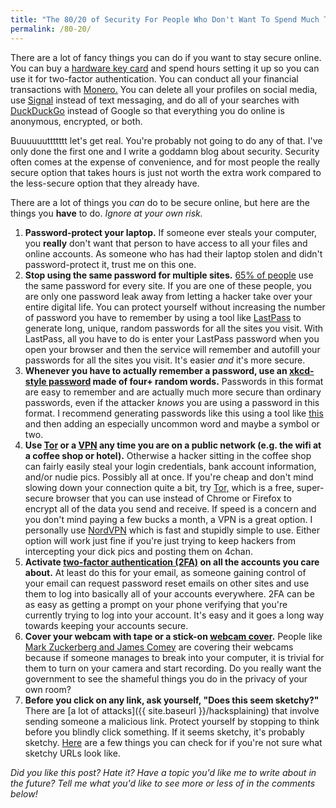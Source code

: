 ```yaml
---
title: "The 80/20 of Security For People Who Don't Want To Spend Much Time Thinking About Security"
permalink: /80-20/
---
```


There are a lot of fancy things you can do if you want to stay secure online. You can buy a [hardware key card](https://www.yubico.com/why-yubico/for-individuals/) and spend hours setting it up so you can use it for two-factor authentication. You can conduct all your financial transactions with [Monero.](https://www.wired.com/2017/01/monero-drug-dealers-cryptocurrency-choice-fire/) You can delete all your profiles on social media, use [Signal](https://signal.org/) instead of text messaging, and do all of your searches with [DuckDuckGo](https://duckduckgo.com/) instead of Google so that everything you do online is anonymous, encrypted, or both.

Buuuuuuttttttt let's get real. You're probably not going to do any of that. I've only done the first one and I write a goddamn blog about security. Security often comes at the expense of convenience, and for most people the really secure option that takes hours is just not worth the extra work compared to the less-secure option that they already have.

There are a lot of things you *can* do to be secure online, but here are the things you **have** to do. *Ignore at your own risk.*

1. **Password-protect your laptop.** If someone ever steals your computer, you **really** don't want that person to have access to all your files and online accounts. As someone who has had their laptop stolen and didn't password-protect it, trust me on this one.
1. **Stop using the same password for multiple sites.** [65% of people](https://www.entrepreneur.com/article/242208) use the same password for every site. If you are one of these people, you are only one password leak away from letting a hacker take over your entire digital life. You can protect yourself without increasing the number of password you have to remember by using a tool like [LastPass](https://www.lastpass.com/) to generate long, unique, random passwords for all the sites you visit. With LastPass, all you have to do is enter your LastPass password when you open your browser and then the service will remember and autofill your passwords for all the sites you visit. It's easier *and* it's more secure. 
1. **Whenever you have to actually remember a password, use an [xkcd-style password](https://xkcd.com/936/) made of four+ random words.** Passwords in this format are easy to remember and are actually much more secure than ordinary passwords, even if the attacker *knows* you are using a password in this format. I recommend generating passwords like this using a tool like [this](http://preshing.com/20110811/xkcd-password-generator/) and then adding an especially uncommon word and maybe a symbol or two.
1. **Use [Tor](https://www.torproject.org/projects/torbrowser.html.en) or a [VPN](https://lifehacker.com/5940565/why-you-should-start-using-a-vpn-and-how-to-choose-the-best-one-for-your-needs) any time you are on a public network (e.g. the wifi at a coffee shop or hotel).** Otherwise a hacker sitting in the coffee shop can fairly easily steal your login credentials, bank account information, and/or nudie pics. Possibly all at once. If you're cheap and don't mind slowing down your connection quite a bit, try [Tor,](https://www.torproject.org/projects/torbrowser.html.en) which is a free, super-secure browser that you can use instead of Chrome or Firefox to encrypt all of the data you send and receive. If speed is a concern and you don't mind paying a few bucks a month, a VPN is a great option. I personally use [NordVPN](https://nordvpn.com/) which is fast and stupidly simple to use. Either option will work just fine if you're just trying to keep hackers from intercepting your dick pics and posting them on 4chan.
1. **Activate [two-factor authentication (2FA)](https://www.cnet.com/how-to/how-and-why-to-use-two-factor-authentication/) on all the accounts you care about.** At least do this for your email, as someone gaining control of your email can request password reset emails on other sites and use them to log into basically all of your accounts everywhere. 2FA can be as easy as getting a prompt on your phone verifying that you're currently trying to log into your account. It's easy and it goes a long way towards keeping your accounts secure.
1. **Cover your webcam with tape or a stick-on [webcam cover](http://amzn.to/2zb81ZU).** People like [Mark Zuckerberg and James Comey](https://www.theguardian.com/technology/2016/jun/22/mark-zuckerberg-tape-webcam-microphone-facebook) are covering their webcams because if someone manages to break into your computer, it is trivial for them to turn on your camera and start recording. Do you really want the government to see the shameful things you do in the privacy of your own room?
1. **Before you click on any link, ask yourself, "Does this seem sketchy?"** There are [a lot of attacks]({{ site.baseurl }}/hacksplaining) that involve sending someone a malicious link. Protect yourself by stopping to think before you blindly click something. If it seems sketchy, it's probably sketchy. [Here](https://www.lifewire.com/how-to-test-a-suspicious-link-without-clicking-it-2487171) are a few things you can check for if you're not sure what sketchy URLs look like.


*Did you like this post? Hate it? Have a topic you'd like me to write about in the future? Tell me what you'd like to see more or less of in the comments below!*

